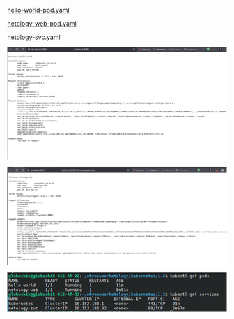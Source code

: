 [hello-world-pod.yaml](hello-world-pod.yaml)

[netology-web-pod.yaml](netology-web-pod.yaml)

[netology-svc.yaml](netology-svc.yaml)

![](1.png)

![](2.png)

![](3.png)